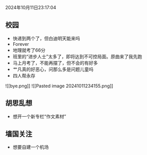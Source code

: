 2024年10月11日23:17:04

## 校园

- 快递到两个了，但白迪明天能来吗
- Forever
- 地理就考了66分
- 班里的“进步人士”太多了，即将达到不可控局面。原曲来了我先跑
- 马上月考了，不能再摆了，但不会的有好多
- 艹凡真的好恶心，问那么多是问题儿童吗
- 四人帮永存

![[bye.png]]
![[Pasted image 20241011234155.png]]

## 胡思乱想

- 想开一个新专栏“作文素材”

## 墙国关注

- 想要自建一个机场